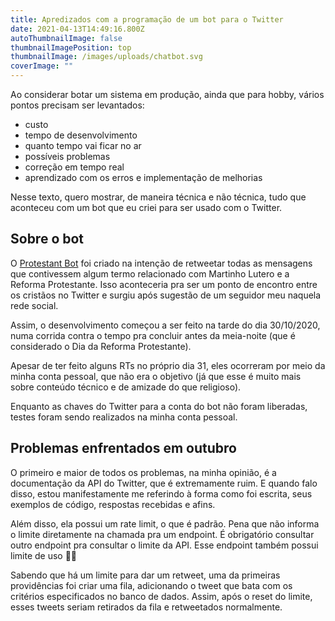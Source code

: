 ```yaml
---
title: Apredizados com a programação de um bot para o Twitter
date: 2021-04-13T14:49:16.800Z
autoThumbnailImage: false
thumbnailImagePosition: top
thumbnailImage: /images/uploads/chatbot.svg
coverImage: ""
---
```

Ao considerar botar um sistema em produção, ainda que para hobby, vários pontos precisam ser levantados:

* custo
* tempo de desenvolvimento
* quanto tempo vai ficar no ar
* possíveis problemas
* correção em tempo real
* aprendizado com os erros e implementação de melhorias

Nesse texto, quero mostrar, de maneira técnica e não técnica, tudo que aconteceu com um bot que eu criei para ser usado com o Twitter.

## Sobre o bot

O [Protestant Bot](https://protestantbot.leocarvalho.dev) foi criado na intenção de retweetar todas as mensagens que contivessem algum termo relacionado com Martinho Lutero e a Reforma Protestante. Isso aconteceria pra ser um ponto de encontro entre os cristãos no Twitter e surgiu após sugestão de um seguidor meu naquela rede social.

Assim, o desenvolvimento começou a ser feito na tarde do dia 30/10/2020, numa corrida contra o tempo pra concluir antes da meia-noite (que é considerado o Dia da Reforma Protestante).

Apesar de ter feito alguns RTs no próprio dia 31, eles ocorreram por meio da minha conta pessoal, que não era o objetivo (já que esse é muito mais sobre conteúdo técnico e de amizade do que religioso).

Enquanto as chaves do Twitter para a conta do bot não foram liberadas, testes foram sendo realizados na minha conta pessoal.

## Problemas enfrentados em outubro

O primeiro e maior de todos os problemas, na minha opinião, é a documentação da API do Twitter, que é extremamente ruim. E quando falo disso, estou manifestamente me referindo à forma como foi escrita, seus exemplos de código, respostas recebidas e afins.

Além disso, ela possui um rate limit, o que é padrão. Pena que não informa o limite diretamente na chamada pra um endpoint. É obrigatório consultar outro endpoint pra consultar o limite da API. Esse endpoint também possui limite de uso 🤡🤡

Sabendo que há um limite para dar um retweet, uma da primeiras providências foi criar uma fila, adicionando o tweet que bata com os critérios especificados no banco de dados. Assim, após o reset do limite, esses tweets seriam retirados da fila e retweetados normalmente.
